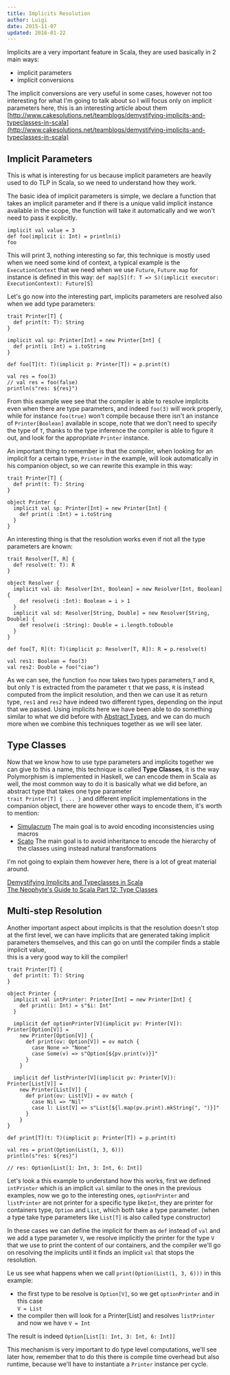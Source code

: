 ```yaml
---
title: Implicits Resolution
author: Luigi
date: 2015-11-07 
updated: 2016-01-22
---
```


Implicits are a very important feature in Scala, 
they are used basically in 2 main ways:

  - implicit parameters 
  - implicit conversions 

The implicit conversions are very useful in some cases, however 
not too interesting for what I'm going to talk about
so I will focus only on implicit parameters here, 
this is an interesting article about them [http://www.cakesolutions.net/teamblogs/demystifying-implicits-and-typeclasses-in-scala](http://www.cakesolutions.net/teamblogs/demystifying-implicits-and-typeclasses-in-scala)

## Implicit Parameters 

This is what is interesting for us because implicit parameters are heavily used to do TLP in Scala, so we need to understand how they work.

The basic idea of implicit parameters is simple, 
we declare a function that takes an implicit parameter and 
if there is a unique valid implicit instance available in the scope,
the function will take it automatically and we won't need to pass it explicitly.

```
implicit val value = 3
def foo(implicit i: Int) = println(i)
foo
```

This will print 3, nothing interesting so far, this technique is mostly used 
when we need some kind of context, a typical example is the `ExecutionContext`
that we need when we use `Future`, `Future.map` for instance  is defined 
in this way:
`def map[S](f: T => S)(implicit executor: ExecutionContext): Future[S]`

Let's go now into the interesting part, implicits parameters are resolved
also when we add type parameters:

```
trait Printer[T] {
  def print(t: T): String
}

implicit val sp: Printer[Int] = new Printer[Int] {
  def print(i :Int) = i.toString
}

def foo[T](t: T)(implicit p: Printer[T]) = p.print(t)

val res = foo(3)
// val res = foo(false)
println(s"res: ${res}")
```

From this example wee see that the compiler is able to resolve 
implicits even when there are type parameters, and indeed `foo(3)`
will work properly, while for instance `foo(true)` won't compile because 
there isn't an instance of `Printer[Boolean]` available in scope, 
note that we don't need to specify the type of `T`, thanks to the type 
inference the compiler is able to figure it out, and look for the 
appropriate `Printer` instance.

An important thing to remember is that the compiler, 
when looking for an implicit for a certain type, `Printer` in the example, 
will look automatically in his companion object, so we can rewrite this example
in this way:

```
trait Printer[T] {
  def print(t: T): String
}

object Printer {
  implicit val sp: Printer[Int] = new Printer[Int] {
    def print(i :Int) = i.toString
  }
}
```

An interesting thing is that the resolution works even if not all the type
parameters are known: 

```
trait Resolver[T, R] {
  def resolve(t: T): R
}

object Resolver {
  implicit val ib: Resolver[Int, Boolean] = new Resolver[Int, Boolean] {
    def resolve(i :Int): Boolean = i > 1
  }
  implicit val sd: Resolver[String, Double] = new Resolver[String, Double] {
    def resolve(i :String): Double = i.length.toDouble
  }
}

def foo[T, R](t: T)(implicit p: Resolver[T, R]): R = p.resolve(t)

val res1: Boolean = foo(3)
val res2: Double = foo("ciao")
```

As we can see, the function `foo` now takes two types parameters,`T` and `R`,
but only `T` is extracted from the parameter `t` that we pass, `R` is instead 
computed from the implicit resolution, and then we can use it as 
return type, `res1`  and `res2` have indeed two different types, 
depending on the input that we passed.
Using implicits here we have been able to do something similar to what
we did before with [Abstract Types](abstract-types.html), 
and we can do much more when we combine this techniques together as we will see
later.

## Type Classes 

Now that we know how to use type parameters and implicits together
we can give to this a name, this technique is called **Type Classes**, 
it is the way Polymorphism is implemented in Haskell, we can encode them in Scala as well, the most common way to do it is basically what we did before, an abstract type that takes one type parameter  
`trait Printer[T] { ... }` and different implicit implementations in the companion object,
there are however other ways to encode them, it's worth to mention: 

 - [Simulacrum](https://github.com/mpilquist/simulacrum) 
  The main goal is to avoid encoding inconsistencies using macros 
 - [Scato](https://github.com/aloiscochard/scato)
  The main goal is to avoid inheritance to encode the hierarchy of the classes using instead natural transformations 

I'm not going to explain them however here, there is a lot of great material around. 

[Demystifying Implicits and Typeclasses in Scala](http://www.cakesolutions.net/teamblogs/demystifying-implicits-and-typeclasses-in-scala)  
[The Neophyte's Guide to Scala Part 12: Type Classes](http://danielwestheide.com/blog/2013/02/06/the-neophytes-guide-to-scala-part-12-type-classes.html)

## Multi-step Resolution 

Another important aspect about implicits is that the resolution
doesn't stop at the first level, we can have implicits
that are generated taking implicit parameters themselves,
and this can go on until the compiler finds a stable implicit value,  
this is a very good way to kill the compiler!

```
trait Printer[T] {
  def print(t: T): String
}

object Printer {
  implicit val intPrinter: Printer[Int] = new Printer[Int] {
    def print(i: Int) = s"$i: Int"
  }

  implicit def optionPrinter[V](implicit pv: Printer[V]): Printer[Option[V]] =
    new Printer[Option[V]] {
      def print(ov: Option[V]) = ov match {
        case None => "None"
        case Some(v) => s"Option[${pv.print(v)}]"
      }
    }

  implicit def listPrinter[V](implicit pv: Printer[V]): Printer[List[V]] =
    new Printer[List[V]] {
      def print(ov: List[V]) = ov match {
        case Nil => "Nil"
        case l: List[V] => s"List[${l.map(pv.print).mkString(", ")}]"
      }
    }
}

def print[T](t: T)(implicit p: Printer[T]) = p.print(t)

val res = print(Option(List(1, 3, 6)))
println(s"res: ${res}")

// res: Option[List[1: Int, 3: Int, 6: Int]]
```

Let's look a this example to understand how this works,
first we defined `intPrinter` which is an implicit `val` similar to the ones 
in the previous examples, now we go to the interesting ones,
`optionPrinter` and `listPrinter` are not printer for a specific type like`Int`, 
they are printer for containers type, `Option` and `List`, which both take a type parameter. (when a type take type parameters like `List[T]` is also called type constructor)

In these cases we can define the implicit for them as `def` instead of `val` and we add a type parameter `V`, we resolve implicitly the printer for the type `V` that we use to print the content of our containers, and the compiler we'll go on resolving the implicits until it finds an implicit `val` that stops the resolution. 

Le us see what happens when we call `print(Option(List(1, 3, 6)))` in this 
example: 

 - the first type to be resolve is `Option[V]`, so we get `optionPrinter` and in this case  
   `V = List`
 - the compiler then will look for a Printer[List] and resolves `listPrinter`
   and now we have `V = Int`
    
The result is indeed `Option[List[1: Int, 3: Int, 6: Int]]`

This mechanism is very important to do type level computations, we'll see later how, remember that to do this there is compile time overhead but also runtime, because we'll have to instantiate a `Printer` instance per cycle.

